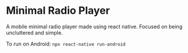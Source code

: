 # Minimal Radio Player

A mobile minimal radio player made using react native. Focused on being uncluttered and simple.

To run on Android:
`npx react-native run-android`
